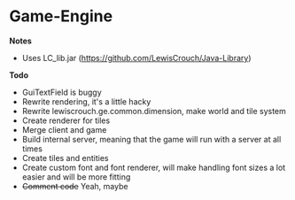 # Game-Engine

**Notes**
 * Uses LC_lib.jar (https://github.com/LewisCrouch/Java-Library)

**Todo**
* GuiTextField is buggy
* Rewrite rendering, it's a little hacky
* Rewrite lewiscrouch.ge.common.dimension, make world and tile system
* Create renderer for tiles
* Merge client and game
* Build internal server, meaning that the game will run with a server at all times
* Create tiles and entities
* Create custom font and font renderer, will make handling font sizes a lot easier and will be more fitting
* ~~Comment code~~ Yeah, maybe
